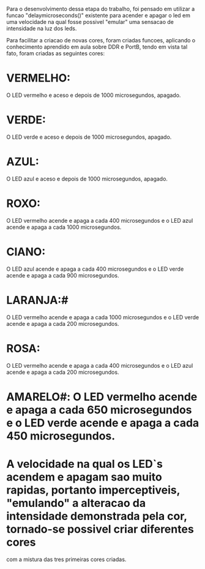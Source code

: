   Para o desenvolvimento dessa etapa do trabalho, foi pensado em utilizar a funcao "delaymicroseconds()" existente para acender e apagar o led
em uma velocidade na qual fosse possivel "emular" uma sensacao de intensidade na luz dos leds.

  Para facilitar a criacao de novas cores, foram criadas funcoes, aplicando o conhecimento aprendido em aula sobre DDR e PortB, tendo em vista tal fato, foram criadas as seguintes cores:
# VERMELHO:
O LED vermelho e aceso e depois de 1000 microsegundos, apagado.
# VERDE:
O LED verde e aceso e depois de 1000 microsegundos, apagado.
# AZUL:
O LED azul e aceso e depois de 1000 microsegundos, apagado.
# ROXO:
O LED vermelho acende e apaga a cada 400 microsegundos e o LED azul acende e apaga a cada 1000 microsegundos.
# CIANO: 
O LED  azul acende e apaga a cada 400 microsegundos e o LED verde acende e apaga a cada 900 microsegundos.
# LARANJA:#
O LED vermelho acende e apaga a cada 1000 microsegundos e o LED verde acende e apaga a cada 200 microsegundos.
# ROSA:
O LED vermelho acende e apaga a cada 400 microsegundos e o LED azul acende e apaga a cada 200 microsegundos.
# AMARELO#: O LED vermelho acende e apaga a cada 650 microsegundos e o LED verde acende e apaga a cada 450 microsegundos.

#  A velocidade na qual os LED`s acendem e apagam sao muito rapidas, portanto imperceptiveis, "emulando" a alteracao da intensidade demonstrada pela cor, tornado-se possivel criar diferentes cores
com a mistura das tres primeiras cores criadas.
